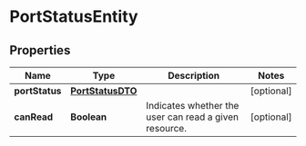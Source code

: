 # PortStatusEntity

## Properties
Name | Type | Description | Notes
------------ | ------------- | ------------- | -------------
**portStatus** | [**PortStatusDTO**](PortStatusDTO.md) |  |  [optional]
**canRead** | **Boolean** | Indicates whether the user can read a given resource. |  [optional]

